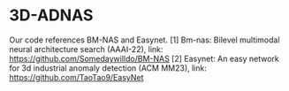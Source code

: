 # 3D-ADNAS
Our code references BM-NAS and Easynet.
[1] Bm-nas: Bilevel multimodal neural architecture search (AAAI-22), link: https://github.com/Somedaywilldo/BM-NAS
[2] Easynet: An easy network for 3d industrial anomaly detection (ACM MM23), link: https://github.com/TaoTao9/EasyNet
